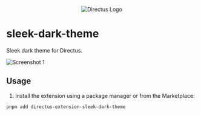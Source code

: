 <p align="center"><img alt="Directus Logo" src="https://user-images.githubusercontent.com/522079/158864859-0fbeae62-9d7a-4619-b35e-f8fa5f68e0c8.png"></p>

# sleek-dark-theme

Sleek dark theme for Directus.

![Screenshot 1](https://github.com/nerkarso/directus-extensions/raw/master/themes/sleek-dark/.screenshots/01.png)

## Usage

1. Install the extension using a package manager or from the Marketplace:

```sh
pnpm add directus-extension-sleek-dark-theme
```
